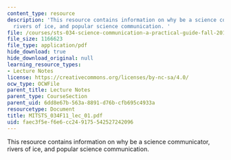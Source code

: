 ```yaml
---
content_type: resource
description: 'This resource contains information on why be a science communicator,
  rivers of ice, and popular science communication. '
file: /courses/sts-034-science-communication-a-practical-guide-fall-2011/faec3f5ef6e6cc249175542527242096_MITSTS_034F11_lec_01.pdf
file_size: 1166623
file_type: application/pdf
hide_download: true
hide_download_original: null
learning_resource_types:
- Lecture Notes
license: https://creativecommons.org/licenses/by-nc-sa/4.0/
ocw_type: OCWFile
parent_title: Lecture Notes
parent_type: CourseSection
parent_uid: 6dd8e67b-563a-8891-d76b-cfb695c4933a
resourcetype: Document
title: MITSTS_034F11_lec_01.pdf
uid: faec3f5e-f6e6-cc24-9175-542527242096
---
```

This resource contains information on why be a science communicator, rivers of ice, and popular science communication. 
